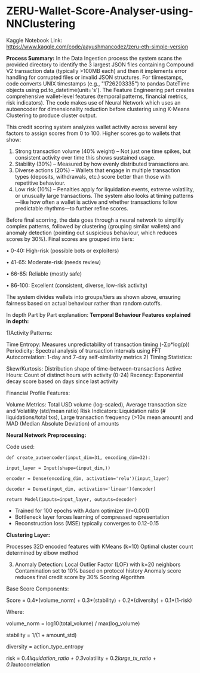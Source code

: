 # ZERU-Wallet-Score-Analyser-using-NNClustering

Kaggle Notebook Link: https://www.kaggle.com/code/aayushmancodez/zeru-eth-simple-version

**Process Summary:**
In the Data Ingestion process the system scans the provided directory to identify the 3 largest JSON files containing Compound V2 transaction data (typically >100MB each) and then it implements error handling for corrupted files or invalid JSON structures. For tiimestamps,  code converts UNIX timestamps (e.g., "1726203335") to pandas DateTime objects using pd.to_datetime(unit='s'). The Feature Engineering part creates comprehensive wallet-level features (temporal patterns, financial metrics, risk indicators). The code makes use of Neural Network which uses an autoencoder for dimensionality reduction before clustering using K-Means Clustering to produce cluster output.

This credit scoring system analyzes wallet activity across several key factors to assign scores from 0 to 100. Higher scores go to wallets that show:

1.	Strong transaction volume (40% weight) – Not just one time spikes, but consistent activity over time this shows sustained usage.
2.	Stability (30%) – Measured by how evenly distributed transactions are.
3.	Diverse actions (20%) – Wallets that engage in multiple transaction types (deposits, withdrawals, etc.) score better than those with repetitive behaviour.
4.	Low risk (10%) – Penalties apply for liquidation events, extreme volatility, or unusually large transactions.
The system also looks at timing patterns—like how often a wallet is active and whether transactions follow predictable rhythms—to further refine scores.

Before final scorring, the data goes through a neural network to simplify complex patterns, followed by clustering (grouping similar wallets) and anomaly detection (pointing out suspicious behaviour, which reduces scores by 30%).
Final scores are grouped into tiers:

•	0-40: High-risk (possible bots or exploiters)

•	41-65: Moderate-risk (needs review)

•	66-85: Reliable (mostly safe)

•	86-100: Excellent (consistent, diverse, low-risk activity)

The system divides wallets into groups/tiers as shown above, ensuring fairness based on actual behaviour rather than random cutoffs. 




In depth Part by Part explanation:
**Temporal Behaviour Features explained in depth:**

1)Activity Patterns:

Time Entropy: Measures unpredictability of transaction timing (-Σp*log(p))
Periodicity: Spectral analysis of transaction intervals using FFT
Autocorrelation: 1-day and 7-day self-similarity metrics
2) Timing Statistics:

Skew/Kurtosis: Distribution shape of time-between-transactions
Active Hours: Count of distinct hours with activity (0-24)
Recency: Exponential decay score based on days since last activity

Financial Profile Features:

Volume Metrics: Total USD volume (log-scaled), Average transaction size and Volatility (std/mean ratio)
Risk Indicators: Liquidation ratio (# liquidations/total txs), Large transaction frequency (>10x mean amount)  and MAD (Median Absolute Deviation) of amounts

**Neural Network Preprocessing:**

Code used:

    def create_autoencoder(input_dim=31, encoding_dim=32):
    
    input_layer = Input(shape=(input_dim,))
    
    encoder = Dense(encoding_dim, activation='relu')(input_layer) 
    
    decoder = Dense(input_dim, activation='linear')(encoder)
    
    return Model(inputs=input_layer, outputs=decoder)
    
- Trained for 100 epochs with Adam optimizer (lr=0.001)
- Bottleneck layer forces learning of compressed representation
- Reconstruction loss (MSE) typically converges to 0.12-0.15

**Clustering Layer:**

Processes 32D encoded features with KMeans (k=10)
Optimal cluster count determined by elbow method

3. Anomaly Detection:
Local Outlier Factor (LOF) with k=20 neighbors
Contamination set to 10% based on protocol history
Anomaly score reduces final credit score by 30%
Scoring Algorithm

Base Score Components:

Score = 0.4*(volume_norm) + 0.3*(stability) + 0.2*(diversity) + 0.1*(1-risk)

Where:

volume_norm = log10(total_volume) / max(log_volume)

stability = 1/(1 + amount_std)

diversity = action_type_entropy

risk = 0.4*liquidation_ratio + 0.3*volatility + 0.2*large_tx_ratio + 0.1*autocorrelation


